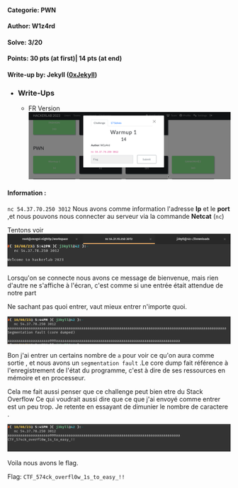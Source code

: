 #### Categorie: PWN 
#### **Author**: W1z4rd
#### Solve: 3/20 
#### Points: 30 pts (at first)| 14 pts (at end)

#### Write-up by: Jekyll ([0xJekyll](https://twitter.com/Ted_Kouhouenou))


- ### Write-Ups

    - FR Version
![warm](Images/warmup.png)

#### Information : 
`nc 54.37.70.250 3012`
Nous avons comme information l'adresse **Ip** et le **port** ,et nous pouvons nous connecter au serveur via la commande **Netcat** (`nc`)

Tentons voir 
![war](Images/war1.png)

Lorsqu'on se connecte nous avons ce message de bienvenue, mais rien d'autre ne s'affiche à l'écran, c'est comme si une entrée était attendue de notre part 

Ne sachant pas quoi entrer, vaut mieux entrer n'importe quoi.

![war2](Images/war2.png)

Bon j'ai entrer un certains nombre de `a` pour voir ce qu'on aura comme sortie , et nous avons un `segmentation fault` .Le core dump fait référence à l'enregistrement de l'état du programme, c'est à dire de ses ressources en mémoire et en processeur.


Cela me fait aussi penser que ce challenge peut bien etre du Stack Overflow
Ce qui voudrait aussi dire que ce que j'ai envoyé comme entrer est un peu trop.
Je retente en essayant de dimunier le nombre de caractere .

![war3](Images/war3.png)

Voila nous avons le flag.

Flag: `CTF_574ck_overfl0w_1s_to_easy_!!`
